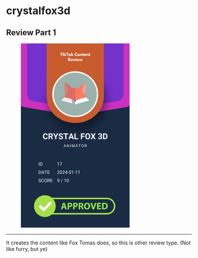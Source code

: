 # crystalfox3d

## Review Part 1

<figure><img src="../.gitbook/assets/TikTok Review Card - crystalfox3d.png" alt="" width="295"><figcaption></figcaption></figure>

***

It creates the content like Fox Tomas does, so this is other review type. (Not like furry, but ye)
